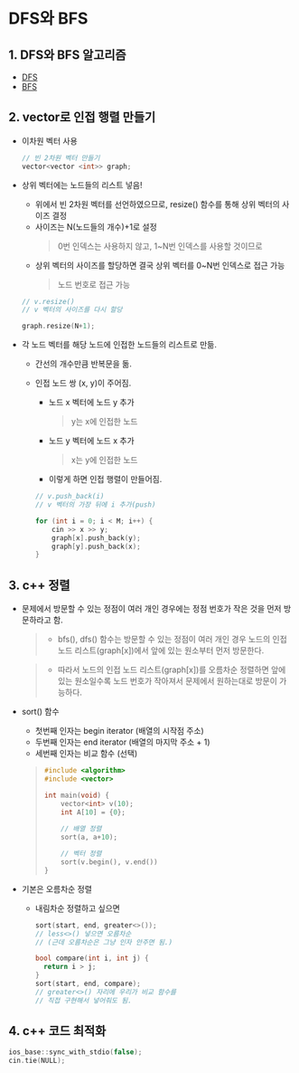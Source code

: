 # DFS와 BFS

## 1. DFS와 BFS 알고리즘

- [DFS](/Theory/DFS.md)
- [BFS](/Theory/BFS.md)

## 2. vector로 인접 행렬 만들기

- 이차원 벡터 사용
  
    ```c++
    // 빈 2차원 벡터 만들기
    vector<vector <int>> graph;
    ```


- 상위 벡터에는 노드들의 리스트 넣음!
  - 위에서 빈 2차원 벡터를 선언하였으므로, resize() 함수를 통해 상위 벡터의 사이즈 결정
  - 사이즈는 N(노드들의 개수)+1로 설정
    > 0번 인덱스는 사용하지 않고, 1~N번 인덱스를 사용할 것이므로
  - 상위 벡터의 사이즈를 할당하면 결국 상위 벡터를 0~N번 인덱스로 접근 가능
    > 노드 번호로 접근 가능

  ```c++
  // v.resize()
  // v 벡터의 사이즈를 다시 할당

  graph.resize(N+1);
  ```


- 각 노드 벡터를 해당 노드에 인접한 노드들의 리스트로 만듦.
  
  - 간선의 개수만큼 반복문을 돎.
  - 인접 노드 쌍 (x, y)이 주어짐.
    - 노드 x 벡터에 노드 y 추가
        > y는 x에 인접한 노드
    - 노드 y 벡터에 노드 x 추가
        > x는 y에 인접한 노드
    - 이렇게 하면 인접 행렬이 만들어짐.

    ```c++
    // v.push_back(i)
    // v 벡터의 가장 뒤에 i 추가(push)

    for (int i = 0; i < M; i++) {
        cin >> x >> y;
        graph[x].push_back(y);
        graph[y].push_back(x);
    }
    ```




## 3. c++ 정렬

- 문제에서 방문할 수 있는 정점이 여러 개인 경우에는 정점 번호가 작은 것을 먼저 방문하라고 함.
  
    > - bfs(), dfs() 함수는 방문할 수 있는 정점이 여러 개인 경우 노드의 인접 노드 리스트(graph[x])에서 앞에 있는 원소부터 먼저 방문한다.

    > - 따라서 노드의 인접 노드 리스트(graph[x])를 오름차순 정렬하면 앞에 있는 원소일수록 노드 번호가 작아져서 문제에서 원하는대로 방문이 가능하다.


- sort() 함수
  - 첫번째 인자는 begin iterator (배열의 시작점 주소)
  - 두번째 인자는 end iterator (배열의 마지막 주소 + 1)
  - 세번째 인자는 비교 함수 (선택)
  
  > ```c++
  > #include <algorithm>
  > #include <vector>
  >
  > int main(void) {
  >     vector<int> v(10);
  >     int A[10] = {0};
  >  
  >     // 배열 정렬
  >     sort(a, a+10);
  > 
  >     // 벡터 정렬
  >     sort(v.begin(), v.end())
  > }
  > ```


- 기본은 오름차순 정렬
  
  - 내림차순 정렬하고 싶으면
    
     ```c++
     sort(start, end, greater<>());
     // less<>() 넣으면 오름차순
     // (근데 오름차순은 그냥 인자 안주면 됨.)
    
     bool compare(int i, int j) {
       return i > j;   
     }
     sort(start, end, compare);
     // greater<>() 자리에 우리가 비교 함수를
     // 직접 구현해서 넣어줘도 됨.
     ```
    



## 4. c++ 코드 최적화

```c++
ios_base::sync_with_stdio(false);
cin.tie(NULL);
```
